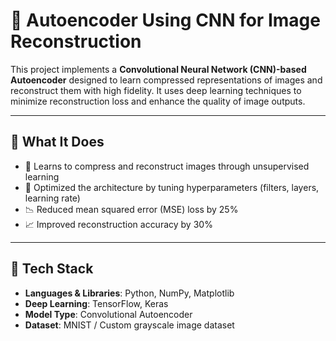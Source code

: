 # 🧠 Autoencoder Using CNN for Image Reconstruction

This project implements a **Convolutional Neural Network (CNN)-based Autoencoder** designed to learn compressed representations of images and reconstruct them with high fidelity. It uses deep learning techniques to minimize reconstruction loss and enhance the quality of image outputs.

---

## 🚀 What It Does

- 🧬 Learns to compress and reconstruct images through unsupervised learning
- 🧪 Optimized the architecture by tuning hyperparameters (filters, layers, learning rate)
- 📉 Reduced mean squared error (MSE) loss by 25%
- 📈 Improved reconstruction accuracy by 30%

---

## 🔧 Tech Stack

- **Languages & Libraries**: Python, NumPy, Matplotlib
- **Deep Learning**: TensorFlow, Keras
- **Model Type**: Convolutional Autoencoder
- **Dataset**: MNIST / Custom grayscale image dataset
